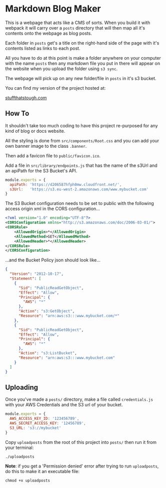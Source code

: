 # Markdown Blog Maker

This is a webpage that acts like a CMS of sorts. When you build it with
webpack it will carry over a `posts` directory that will then map all
it's contents onto the webpage as blog posts.

Each folder in `posts` get's a title on the right-hand side of the page
with it's contents listed as links to each post.

All you have to do at this point is make a folder anywhere on your computer
with the name `posts` then any markdown file you put in there will appear
on the website when you upload the folder using `s3 sync`.

The webpage will pick up on any new folder/file in `posts` in it's s3 bucket.

You can find my version of the project hosted at:

[stuffthatstough.com](https://www.stuffthatstough.com)

## How To

It shouldn't take too much coding to have this project re-purposed for
any kind of blog or docs website.

All the styling is done from `src/components/Root.css` and you can add 
your own banner image to the class `.banner`.

Then add a favicon file to `public/favicon.ico`.

Add a file in `src/library/endpoints.js` that
has the name of the s3Url and an apiPath for the S3 Bucket's API.

```js
module.exports = {
  apiPath: 'https://d206587hfph0mw.cloudfront.net/',
  s3Url:   'https://s3.eu-west-2.amazonaws.com/www.mybucket.com'
}
```

The S3 Bucket configuration needs to be set to public with the following
access origin xml in the CORS configuration...

```xml
<?xml version="1.0" encoding="UTF-8"?>
<CORSConfiguration xmlns="http://s3.amazonaws.com/doc/2006-03-01/">
<CORSRule>
    <AllowedOrigin>*</AllowedOrigin>
    <AllowedMethod>GET</AllowedMethod>
    <AllowedHeader>*</AllowedHeader>
</CORSRule>
</CORSConfiguration>
```

...and the Bucket Policy json should look like...

```json
{
  "Version": "2012-10-17",
  "Statement": [
    {
      "Sid": "PublicReadGetObject",
      "Effect": "Allow",
      "Principal": {
        "AWS": "*"
      },
      "Action": "s3:GetObject",
      "Resource": "arn:aws:s3:::www.mybucket.com/*"
    },
    {
      "Sid": "PublicReadGetObject",
      "Effect": "Allow",
      "Principal": {
        "AWS": "*"
      },
      "Action": "s3:ListBucket",
      "Resource": "arn:aws:s3:::www.mybucket.com"
    }
  ]
}
```

## Uploading

Once you've made a `posts/` directory, make a file
called `credentials.js` with your AWS Credentials and
the S3 url of your bucket.

```js
module.exports = {
  AWS_ACCESS_KEY_ID: '123456789', 
  AWS_SECRET_ACCESS_KEY: '12456789', 
  S3_URL: 's3://mybucket'
}
```

Copy `uploadposts` from the root of this project into
`posts/` then run it from your terminal:

```posix
./uploadposts
```

**Note**: if you get a 'Permission denied' error after trying
to run `uploadposts`, do this to make it an executable file:

```posix
chmod +x uploadposts
```

